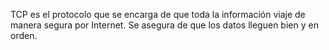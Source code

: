 TCP es el protocolo que se encarga de que toda la información viaje de manera segura por Internet. Se asegura de que los datos lleguen bien y en orden.

